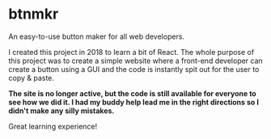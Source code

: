 # btnmkr
An easy-to-use button maker for all web developers.

I created this project in 2018 to learn a bit of React. The whole purpose of this project was to create a simple website where a front-end developer can create a button using a GUI and the code is instantly spit out for the user to copy & paste.

<strong>The site is no longer active, but the code is still available for everyone to see how we did it. I had my buddy help lead me in the right directions so I didn't make any silly mistakes.</strong>

Great learning experience!
